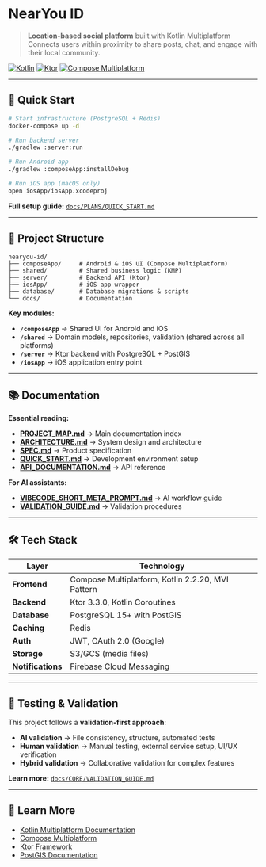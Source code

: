 # NearYou ID

> **Location-based social platform** built with Kotlin Multiplatform  
> Connects users within proximity to share posts, chat, and engage with their local community.

[![Kotlin](https://img.shields.io/badge/Kotlin-2.2.20-blue.svg)](https://kotlinlang.org)
[![Ktor](https://img.shields.io/badge/Ktor-3.3.0-orange.svg)](https://ktor.io)
[![Compose Multiplatform](https://img.shields.io/badge/Compose-1.9.0-green.svg)](https://www.jetbrains.com/lp/compose-multiplatform/)

---

## 🚀 Quick Start

```bash
# Start infrastructure (PostgreSQL + Redis)
docker-compose up -d

# Run backend server
./gradlew :server:run

# Run Android app
./gradlew :composeApp:installDebug

# Run iOS app (macOS only)
open iosApp/iosApp.xcodeproj
```

**Full setup guide:** [`docs/PLANS/QUICK_START.md`](./docs/PLANS/QUICK_START.md)

---

## 📁 Project Structure

```
nearyou-id/
├── composeApp/     # Android & iOS UI (Compose Multiplatform)
├── shared/         # Shared business logic (KMP)
├── server/         # Backend API (Ktor)
├── iosApp/         # iOS app wrapper
├── database/       # Database migrations & scripts
└── docs/           # Documentation
```

**Key modules:**
- **`/composeApp`** → Shared UI for Android and iOS
- **`/shared`** → Domain models, repositories, validation (shared across all platforms)
- **`/server`** → Ktor backend with PostgreSQL + PostGIS
- **`/iosApp`** → iOS application entry point

---

## 📚 Documentation

**Essential reading:**
- **[PROJECT_MAP.md](./docs/CORE/PROJECT_MAP.md)** → Main documentation index
- **[ARCHITECTURE.md](./docs/CORE/ARCHITECTURE.md)** → System design and architecture
- **[SPEC.md](./docs/CORE/SPEC.md)** → Product specification
- **[QUICK_START.md](./docs/PLANS/QUICK_START.md)** → Development environment setup
- **[API_DOCUMENTATION.md](./docs/API_DOCUMENTATION.md)** → API reference

**For AI assistants:**
- **[VIBECODE_SHORT_META_PROMPT.md](./docs/PROMPTS/VIBECODE_SHORT_META_PROMPT.md)** → AI workflow guide
- **[VALIDATION_GUIDE.md](./docs/CORE/VALIDATION_GUIDE.md)** → Validation procedures

---

## 🛠️ Tech Stack

| Layer | Technology |
|-------|------------|
| **Frontend** | Compose Multiplatform, Kotlin 2.2.20, MVI Pattern |
| **Backend** | Ktor 3.3.0, Kotlin Coroutines |
| **Database** | PostgreSQL 15+ with PostGIS |
| **Caching** | Redis |
| **Auth** | JWT, OAuth 2.0 (Google) |
| **Storage** | S3/GCS (media files) |
| **Notifications** | Firebase Cloud Messaging |

---

## 🧪 Testing & Validation

This project follows a **validation-first approach**:

- **AI validation** → File consistency, structure, automated tests
- **Human validation** → Manual testing, external service setup, UI/UX verification
- **Hybrid validation** → Collaborative validation for complex features

**Learn more:** [`docs/CORE/VALIDATION_GUIDE.md`](./docs/CORE/VALIDATION_GUIDE.md)

---

## 📖 Learn More

- [Kotlin Multiplatform Documentation](https://www.jetbrains.com/help/kotlin-multiplatform-dev/get-started.html)
- [Compose Multiplatform](https://www.jetbrains.com/lp/compose-multiplatform/)
- [Ktor Framework](https://ktor.io/docs/)
- [PostGIS Documentation](https://postgis.net/documentation/)

